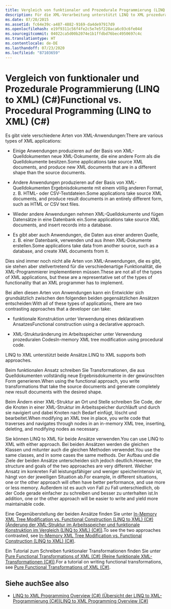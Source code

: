 ```yaml
---
title: Vergleich von funktionaler und Prozedurale Programmierung (LINQ to XML) (C#)
description: Für die XML-Verarbeitung unterstützt LINQ to XML prozedurale XML-Baumänderungen im Arbeitsspeicher und eine funktionale Konstruktion, die einen deklarativen Ansatz verwendet.
ms.date: 07/20/2015
ms.assetid: fc64e39c-a487-4882-9169-da4de97917d9
ms.openlocfilehash: e19f9311c56f4fe2c5e7e5f228aca6c03c6fe04d
ms.sourcegitcommit: 04022ca5d00b2074e1b1ffdbd76bec4950697c4c
ms.translationtype: HT
ms.contentlocale: de-DE
ms.lasthandoff: 07/23/2020
ms.locfileid: "87103659"
---
```

# <a name="functional-vs-procedural-programming-linq-to-xml-c"></a><span data-ttu-id="19146-103">Vergleich von funktionaler und Prozedurale Programmierung (LINQ to XML) (C#)</span><span class="sxs-lookup"><span data-stu-id="19146-103">Functional vs. Procedural Programming (LINQ to XML) (C#)</span></span>
<span data-ttu-id="19146-104">Es gibt viele verschiedene Arten von XML-Anwendungen:</span><span class="sxs-lookup"><span data-stu-id="19146-104">There are various types of XML applications:</span></span>  
  
- <span data-ttu-id="19146-105">Einige Anwendungen produzieren auf der Basis von XML-Quelldokumenten neue XML-Dokumente, die eine andere Form als die Quelldokumente besitzen.</span><span class="sxs-lookup"><span data-stu-id="19146-105">Some applications take source XML documents, and produce new XML documents that are in a different shape than the source documents.</span></span>  
  
- <span data-ttu-id="19146-106">Andere Anwendungen produzieren auf der Basis von XML-Quelldokumenten Ergebnisdokumente mit einem völlig anderen Format, z. B. HTML- oder CSV-Textdateien.</span><span class="sxs-lookup"><span data-stu-id="19146-106">Some applications take source XML documents, and produce result documents in an entirely different form, such as HTML or CSV text files.</span></span>  
  
- <span data-ttu-id="19146-107">Wieder andere Anwendungen nehmen XML-Quelldokumente und fügen Datensätze in eine Datenbank ein.</span><span class="sxs-lookup"><span data-stu-id="19146-107">Some applications take source XML documents, and insert records into a database.</span></span>  
  
- <span data-ttu-id="19146-108">Es gibt aber auch Anwendungen, die Daten aus einer anderen Quelle, z. B. einer Datenbank, verwenden und aus ihnen XML-Dokumente erstellen.</span><span class="sxs-lookup"><span data-stu-id="19146-108">Some applications take data from another source, such as a database, and create XML documents from it.</span></span>  
  
 <span data-ttu-id="19146-109">Dies sind immer noch nicht alle Arten von XML-Anwendungen, die es gibt, sie stehen aber stellvertretend für die verschiedenartige Funktionalität, die XML-Programmierer implementieren müssen.</span><span class="sxs-lookup"><span data-stu-id="19146-109">These are not all of the types of XML applications, but these are a representative set of the types of functionality that an XML programmer has to implement.</span></span>  
  
 <span data-ttu-id="19146-110">Bei allen diesen Arten von Anwendungen kann ein Entwickler sich grundsätzlich zwischen den folgenden beiden gegensätzlichen Ansätzen entscheiden:</span><span class="sxs-lookup"><span data-stu-id="19146-110">With all of these types of applications, there are two contrasting approaches that a developer can take:</span></span>  
  
- <span data-ttu-id="19146-111">funktionale Konstruktion unter Verwendung eines deklarativen Ansatzes</span><span class="sxs-lookup"><span data-stu-id="19146-111">Functional construction using a declarative approach.</span></span>  
  
- <span data-ttu-id="19146-112">XML-Strukturänderung im Arbeitsspeicher unter Verwendung prozeduralen Codes</span><span class="sxs-lookup"><span data-stu-id="19146-112">In-memory XML tree modification using procedural code.</span></span>  
  
 <span data-ttu-id="19146-113">LINQ to XML unterstützt beide Ansätze.</span><span class="sxs-lookup"><span data-stu-id="19146-113">LINQ to XML supports both approaches.</span></span>  
  
 <span data-ttu-id="19146-114">Beim funktionalen Ansatz schreiben Sie Transformationen, die aus Quelldokumenten vollständig neue Ergebnisdokumente in der gewünschten Form generieren.</span><span class="sxs-lookup"><span data-stu-id="19146-114">When using the functional approach, you write transformations that take the source documents and generate completely new result documents with the desired shape.</span></span>  
  
 <span data-ttu-id="19146-115">Beim Ändern einer XML-Struktur an Ort und Stelle schreiben Sie Code, der die Knoten in einer XML-Struktur im Arbeitsspeicher durchläuft und durch sie navigiert und dabei Knoten nach Bedarf einfügt, löscht und bearbeitet.</span><span class="sxs-lookup"><span data-stu-id="19146-115">When modifying an XML tree in place, you write code that traverses and navigates through nodes in an in-memory XML tree, inserting, deleting, and modifying nodes as necessary.</span></span>  
  
 <span data-ttu-id="19146-116">Sie können LINQ to XML für beide Ansätze verwenden.</span><span class="sxs-lookup"><span data-stu-id="19146-116">You can use LINQ to XML with either approach.</span></span> <span data-ttu-id="19146-117">Bei beiden Ansätzen werden die gleichen Klassen und mitunter auch die gleichen Methoden verwendet.</span><span class="sxs-lookup"><span data-stu-id="19146-117">You use the same classes, and in some cases the same methods.</span></span> <span data-ttu-id="19146-118">Der Aufbau und die Ziele der beiden Ansätze unterscheiden sich jedoch deutlich.</span><span class="sxs-lookup"><span data-stu-id="19146-118">However, the structure and goals of the two approaches are very different.</span></span> <span data-ttu-id="19146-119">Welcher Ansatz im konkreten Fall leistungsfähiger und weniger speicherintensiv ist, hängt von der jeweiligen Situation ab.</span><span class="sxs-lookup"><span data-stu-id="19146-119">For example, in different situations, one or the other approach will often have better performance, and use more or less memory.</span></span> <span data-ttu-id="19146-120">Außerdem ist es auch von Fall zu Fall unterschiedlich, ob der Code gerade einfacher zu schreiben und besser zu unterhalten ist.</span><span class="sxs-lookup"><span data-stu-id="19146-120">In addition, one or the other approach will be easier to write and yield more maintainable code.</span></span>  
  
 <span data-ttu-id="19146-121">Eine Gegenüberstellung der beiden Ansätze finden Sie unter [In-Memory XML Tree Modification vs. Functional Construction (LINQ to XML) (C#) (Änderung der XML-Struktur im Arbeitsspeicher und funktionale Konstruktion im Vergleich (LINQ to XML) (C#))](./in-memory-xml-tree-modification-vs-functional-construction-linq-to-xml.md).</span><span class="sxs-lookup"><span data-stu-id="19146-121">To see the two approaches contrasted, see [In-Memory XML Tree Modification vs. Functional Construction (LINQ to XML) (C#)](./in-memory-xml-tree-modification-vs-functional-construction-linq-to-xml.md).</span></span>  
  
 <span data-ttu-id="19146-122">Ein Tutorial zum Schreiben funktionaler Transformationen finden Sie unter [Pure Functional Transformations of XML (C#) (Reine funktionale XML-Transformationen (C#))](./introduction-to-pure-functional-transformations.md).</span><span class="sxs-lookup"><span data-stu-id="19146-122">For a tutorial on writing functional transformations, see [Pure Functional Transformations of XML (C#)](./introduction-to-pure-functional-transformations.md).</span></span>  
  
## <a name="see-also"></a><span data-ttu-id="19146-123">Siehe auch</span><span class="sxs-lookup"><span data-stu-id="19146-123">See also</span></span>

- [<span data-ttu-id="19146-124">LINQ to XML Programming Overview (C#) (Übersicht der LINQ to XML-Programmierung (C#))</span><span class="sxs-lookup"><span data-stu-id="19146-124">LINQ to XML Programming Overview (C#)</span></span>](./linq-to-xml-overview.md)
